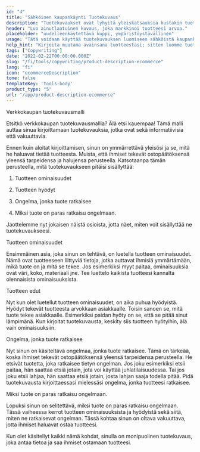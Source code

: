 ```yaml
---
id: "4"
title: "Sähköinen kaupankäynti Tuotekuvaus"
description: "Tuotekuvaukset ovat lyhyitä yleiskatsauksia kustakin tuotteesta, joissa korostetaan tärkeimpiä ominaisuuksia ja etuja. Sähköisessä kaupankäynnissä ja vähittäiskaupassa on tärkeää miettiä selkeän kielen käyttöä, lyhyyttä ja keskittymistä enemmän optimoituihin SEO-avainsanoihin. Mutta muunlaisissa yrityksissä, kuten lakimiehissä, tärkeitä tekijöitä ovat ammattimaisuus ja asiakaspalvelu. Autamme sinua käyttämään tekoälyä luodaksesi tuotekuvauksia, jotka on räätälöity tiettyihin avainsanoihin ja jotka sopivat parhaiten brändillesi."
header: "Luo ainutlaatuinen kuvaus, joka markkinoi tuotteesi arvoa."
placeholder: "uudelleenkäytettävä kuppi, ympäristöystävällinen"
usage: "Tätä voidaan käyttää tuotekuvauksen luomiseen sähköistä kaupankäyntiä varten, esimerkiksi verkkokaupan ruokatoimituksia, vaatteita jne. varten."
help_hint: "Kirjoita muutama avainsana tuotteestasi; sitten luomme tuotekuvauksen annetusta tekstistä."
tags: ["Copywriting"]
date: "2022-02-22T00:00:00.000Z"
slug: "/fi/tools/copywriting/product-description-ecommerce"
lang: "fi"
icon: "ecommerceDescription"
tone: false
templateKey: 'tools-body'
product_type: "5"
url: "/app/product-description-ecommerce"
---
```


Verkkokaupan tuotekuvausmalli

Etsitkö verkkokaupan tuotekuvausmallia? Älä etsi kauempaa! Tämä malli auttaa sinua kirjoittamaan tuotekuvauksia, jotka ovat sekä informatiivisia että vakuuttavia.

Ennen kuin aloitat kirjoittamisen, sinun on ymmärrettävä yleisösi ja se, mitä he haluavat tietää tuotteesta. Muista, että ihmiset tekevät ostopäätöksensä yleensä tarpeidensa ja halujensa perusteella. Katsotaanpa tämän perusteella, mitä tuotekuvaukseen pitäisi sisällyttää:

1. Tuotteen ominaisuudet

2. Tuotteen hyödyt

3. Ongelma, jonka tuote ratkaisee

4. Miksi tuote on paras ratkaisu ongelmaan.

Jaottelemme nyt jokaisen näistä osioista, jotta näet, miten voit sisällyttää ne tuotekuvaukseesi.

Tuotteen ominaisuudet

Ensimmäinen asia, joka sinun on tehtävä, on luetella tuotteen ominaisuudet. Nämä ovat tuotteeseen liittyviä tietoja, jotka auttavat ihmisiä ymmärtämään, mikä tuote on ja mitä se tekee. Jos esimerkiksi myyt paitaa, ominaisuuksia ovat väri, koko, materiaali jne. Tee luettelo kaikista tuotteesi kannalta olennaisista ominaisuuksista.

Tuotteen edut

Nyt kun olet luetellut tuotteen ominaisuudet, on aika puhua hyödyistä. Hyödyt tekevät tuotteesta arvokkaan asiakkaalle. Toisin sanoen se, mitä tuote tekee asiakkaalle. Esimerkiksi paidan hyöty on se, että se pitää sinut lämpimänä. Kun kirjoitat tuotekuvausta, keskity siis tuotteen hyötyihin, älä vain ominaisuuksiin.

Ongelma, jonka tuote ratkaisee

Nyt sinun on käsiteltävä ongelmaa, jonka tuote ratkaisee. Tämä on tärkeää, koska ihmiset tekevät ostopäätöksensä yleensä tarpeidensa perusteella. He etsivät tuotetta, joka ratkaisee tietyn ongelman. Jos joku esimerkiksi etsii paitaa, hän saattaa etsiä jotain, jota voi käyttää juhlatilaisuudessa. Tai jos joku etsii lahjaa, hän saattaa etsiä jotain, josta lahjan saaja todella pitää. Pidä tuotekuvausta kirjoittaessasi mielessäsi ongelma, jonka tuotteesi ratkaisee.

Miksi tuote on paras ratkaisu ongelmaan.

Lopuksi sinun on selitettävä, miksi tuote on paras ratkaisu ongelmaan. Tässä vaiheessa kerrot tuotteen ominaisuuksista ja hyödyistä sekä siitä, miten ne ratkaisevat ongelman. Tässä kohtaa sinun on oltava vakuuttava, jotta ihmiset haluavat ostaa tuotteesi.

Kun olet käsitellyt kaikki nämä kohdat, sinulla on monipuolinen tuotekuvaus, joka antaa tietoa ja saa ihmiset ostamaan tuotteesi.
